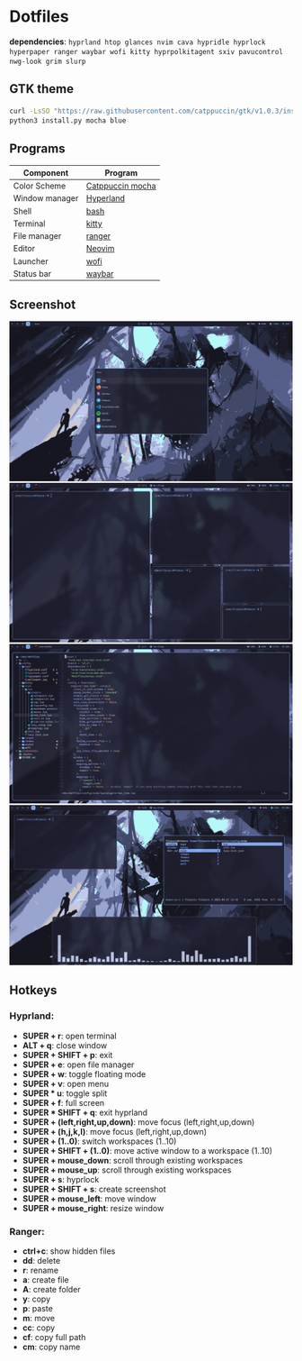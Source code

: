 # Dotfiles

**dependencies**: `hyprland htop glances nvim cava hypridle hyprlock hyperpaper ranger waybar wofi kitty hyprpolkitagent sxiv pavucontrol nwg-look grim slurp`

## GTK theme

```bash
curl -LsSO "https://raw.githubusercontent.com/catppuccin/gtk/v1.0.3/install.py"
python3 install.py mocha blue
```

## Programs

| Component      | Program                                     |
| -------------- | ------------------------------------------- |
| Color Scheme   | [Catppuccin mocha](https://catppuccin.com/) |
| Window manager | [Hyperland](https://hyprland.org/)          |
| Shell          | [bash](https://www.gnu.org/software/bash/)  |
| Terminal       | [kitty](https://sw.kovidgoyal.net/kitty/)   |
| File manager   | [ranger](https://github.com/ranger/ranger)  |
| Editor         | [Neovim](https://neovim.io/)                |
| Launcher       | [wofi](https://hg.sr.ht/~scoopta/wofi)      |
| Status bar     | [waybar](https://github.com/Alexays/Waybar) |

## Screenshot

![screenshot](screenshots/2.png)
![screenshot](screenshots/1.png)
![screenshot](screenshots/3.png)
![screenshot](screenshots/4.png)

## Hotkeys

### Hyprland:
- **SUPER + r**: open terminal
- **ALT + q**: close window
- **SUPER + SHIFT + p**: exit
- **SUPER + e**: open file manager
- **SUPER + w**: toggle floating mode
- **SUPER + v**: open menu
- **SUPER * u**: toggle split
- **SUPER + f**: full screen
- **SUPER * SHIFT + q**: exit hyprland
- **SUPER + (left,right,up,down)**: move focus (left,right,up,down)
- **SUPER + (h,j,k,l)**: move focus (left,right,up,down)
- **SUPER + (1..0)**: switch workspaces (1..10)
- **SUPER + SHIFT + (1..0)**: move active window to a workspace (1..10)
- **SUPER + mouse_down**: scroll through existing workspaces
- **SUPER + mouse_up**: scroll through existing workspaces
- **SUPER + s**: hyprlock
- **SUPER + SHIFT + s**: create screenshot
- **SUPER + mouse_left**: move window
- **SUPER + mouse_right**: resize window
### Ranger:
- **ctrl+c**: show hidden files
- **dd**: delete
- **r**: rename
- **a**: create file
- **A**: create folder
- **y**: copy
- **p**: paste
- **m**: move
- **cc**: copy 
- **cf**: copy full path
- **cm**: copy name
